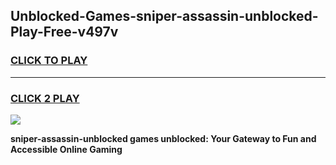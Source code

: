 
## Unblocked-Games-sniper-assassin-unblocked-Play-Free-v497v
<h3>
<a href="https://premium76.site?title=sniper-assassin-unblocked&ref=20M">CLICK TO PLAY</a></h3>
<hr>

<h3>
<a href="https://premium76.site?title=sniper-assassin-unblocked&ref=20M">CLICK 2 PLAY</a>
  
</h3>

<a href="https://premium76.site?title=sniper-assassin-unblocked&ref=19M"><img src="https://clearcache.store/games.png"></a>


**sniper-assassin-unblocked games unblocked: Your Gateway to Fun and Accessible Online Gaming**
